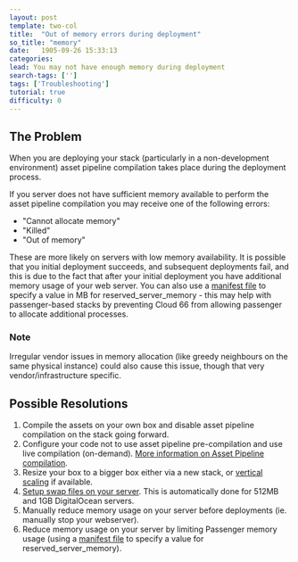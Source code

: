 ```yaml
---
layout: post
template: two-col
title:  "Out of memory errors during deployment"
so_title: "memory"
date:   1905-09-26 15:33:13
categories: 
lead: You may not have enough memory during deployment
search-tags: ['']
tags: ['Troubleshooting']
tutorial: true
difficulty: 0
---
```


## The Problem
When you are deploying your stack (particularly in a non-development environment) asset pipeline compilation takes place during the deployment process.

If you server does not have sufficient memory available to perform the asset pipeline compilation you may receive one of the following errors:

- "Cannot allocate memory"
- "Killed"
- "Out of memory"

These are more likely on servers with low memory availability.
It is possible that you initial deployment succeeds, and subsequent deployments fail, and this is due to the fact that after your initial deployment you have additional memory usage of your web server.
You can also use a [manifest file](/stack-features/manifest-files.html) to specify a value in MB for reserved&#95;server&#95;memory - this may help with passenger-based stacks by preventing Cloud 66 from allowing passenger to allocate additional processes.

<div class="notice">
    <h3>Note</h3>
    <p>Irregular vendor issues in memory allocation (like greedy neighbours on the same physical instance) could also cause this issue, though that very vendor/infrastructure specific.</p>
</div>

## Possible Resolutions
<ol class="article-list">
<li>Compile the assets on your own box and disable asset pipeline compilation on the stack going forward.</li>
<li>Configure your code not to use asset pipeline pre-compilation and use live compilation (on-demand). <a href="#">More information on Asset Pipeline compilation</a>.</li>
<li>Resize your box to a bigger box either via a new stack, or <a href="#">vertical scaling</a> if available.</li>
<li><a href="https://www.digitalocean.com/community/articles/how-to-add-swap-on-ubuntu-12-04">Setup swap files on your server</a>. This is automatically done for 512MB and 1GB DigitalOcean servers.</li>
<li>Manually reduce memory usage on your server before deployments (ie. manually stop your webserver).</li>
<li>Reduce memory usage on your server by limiting Passenger memory usage (using a <a href="/stack-features/manifest-files.html">manifest file</a> to specify a value for reserved&#95;server&#95;memory).</li>
</ol>